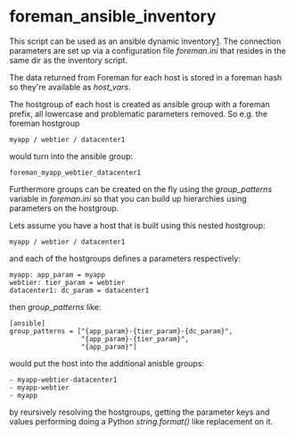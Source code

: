foreman_ansible_inventory
=========================

This script can be used as an ansible dynamic inventory[1].
The connection parameters are set up via a configuration
file *foreman.ini* that resides in the same dir as the
inventory script.

The data returned from Foreman for each host is stored in a foreman
hash so they're available as *host_vars*.

The hostgroup of each host is created as ansible group with
a foreman prefix, all lowercase and problematic parameters removed. So
e.g. the foreman hostgroup

    myapp / webtier / datacenter1

would turn into the ansible group:

    foreman_myapp_webtier_datacenter1

Furthermore groups can be created on the fly using the
*group_patterns* variable in *foreman.ini* so that you can build up
hierarchies using parameters on the hostgroup.

Lets assume you have a host that is built using this nested hostgroup:

    myapp / webtier / datacenter1

and each of the hostgroups defines a parameters respectively:

    myapp: app_param = myapp
    webtier: tier_param = webtier
	datacenter1: dc_param = datacenter1

then *group_patterns* like:

    [ansible]
	group_patterns = ["{app_param}-{tier_param}-{dc_param}",
                      "{app_param}-{tier_param}",
                      "{app_param}"]

would put the host into the additional anisble groups:

    - myapp-webtier-datacenter1
    - myapp-webtier
    - myapp

by reursively resolving the hostgroups, getting the parameter keys and
values performing doing a Python *string.format()* like replacement on
it.

[1]: http://docs.ansible.com/intro_dynamic_inventory.html
